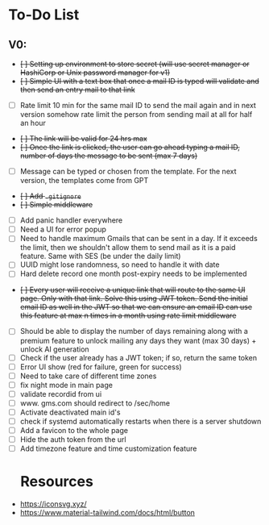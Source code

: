 # To-Do List

## V0:

- ~~[ ] Setting up environment to store secret (will use secret manager or HashiCorp or Unix password manager for v1)~~
- ~~[ ] Simple UI with a text box that once a mail ID is typed will validate and then send an entry mail to that link~~
- [ ] Rate limit 10 min for the same mail ID to send the mail again and in next version somehow rate limit the person from sending mail at all for half an hour
- ~~[ ] The link will be valid for 24 hrs max~~
- ~~[ ] Once the link is clicked, the user can go ahead typing a mail ID, number of days the message to be sent (max 7 days)~~
- [ ] Message can be typed or chosen from the template. For the next version, the templates come from GPT
- ~~[ ] Add `.gitignore`~~
- ~~[ ] Simple middleware~~
- [ ] Add panic handler everywhere
- [ ] Need a UI for error popup
- [ ] Need to handle maximum Gmails that can be sent in a day. If it exceeds the limit, then we shouldn't allow them to send mail as it is a paid feature. Same with SES (be under the daily limit)
- [ ] UUID might lose randomness, so need to handle it with date
- [ ] Hard delete record one month post-expiry needs to be implemented
- ~~[ ] Every user will receive a unique link that will route to the same UI page. Only with that link. Solve this using JWT token. Send the initial email ID as well in the JWT so that we can ensure an email ID can use this feature at max n times in a month using rate limit middleware~~
  
- [ ] Should be able to display the number of days remaining along with a premium feature to unlock mailing any days they want (max 30 days) + unlock AI generation
- [ ] Check if the user already has a JWT token; if so, return the same token
- [ ] Error UI show (red for failure, green for success)
- [ ] Need to take care of different time zones
- [ ] fix night mode in main page
- [ ] validate recordid from ui
- [ ] www. gms.com should redirect to /sec/home
- [ ] Activate deactivated main id's
- [ ] check if systemd automatically restarts when there is a server shutdown
- [ ] Add a favicon to the whole page 
- [ ] Hide the auth token from the url
- [ ] Add timezone feature and time customization feature
  <h1>Resources</h1>
-  https://iconsvg.xyz/
-  https://www.material-tailwind.com/docs/html/button
  
